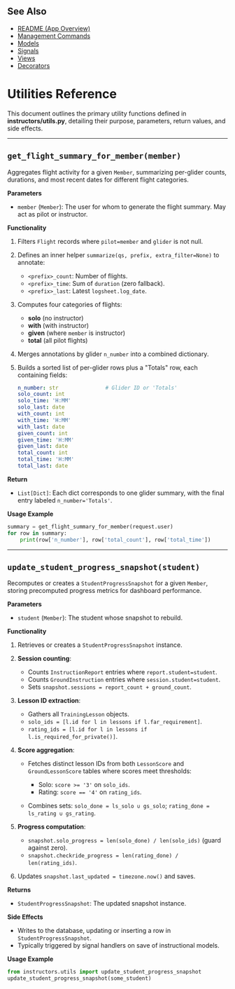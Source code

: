 ## See Also
- [README (App Overview)](README.md)
- [Management Commands](management.md)
- [Models](models.md)
- [Signals](signals.md)
- [Views](views.md)
- [Decorators](decorators.md)
# Utilities Reference

This document outlines the primary utility functions defined in **instructors/utils.py**, detailing their purpose, parameters, return values, and side effects.

---

## `get_flight_summary_for_member(member)`

Aggregates flight activity for a given `Member`, summarizing per-glider counts, durations, and most recent dates for different flight categories.

**Parameters**

* `member` (`Member`): The user for whom to generate the flight summary. May act as pilot or instructor.

**Functionality**

1. Filters `Flight` records where `pilot=member` and `glider` is not null.
2. Defines an inner helper `summarize(qs, prefix, extra_filter=None)` to annotate:

   * `<prefix>_count`: Number of flights.
   * `<prefix>_time`: Sum of `duration` (zero fallback).
   * `<prefix>_last`: Latest `logsheet.log_date`.
3. Computes four categories of flights:

   * **solo** (no instructor)
   * **with** (with instructor)
   * **given** (where `member` is instructor)
   * **total** (all pilot flights)
4. Merges annotations by glider `n_number` into a combined dictionary.
5. Builds a sorted list of per-glider rows plus a "Totals" row, each containing fields:

   ```yaml
   n_number: str               # Glider ID or 'Totals'
   solo_count: int
   solo_time: 'H:MM'
   solo_last: date
   with_count: int
   with_time: 'H:MM'
   with_last: date
   given_count: int
   given_time: 'H:MM'
   given_last: date
   total_count: int
   total_time: 'H:MM'
   total_last: date
   ```

**Return**

* `List[Dict]`: Each dict corresponds to one glider summary, with the final entry labeled `n_number='Totals'`.

**Usage Example**

```python
summary = get_flight_summary_for_member(request.user)
for row in summary:
    print(row['n_number'], row['total_count'], row['total_time'])
```

---

## `update_student_progress_snapshot(student)`

Recomputes or creates a `StudentProgressSnapshot` for a given `Member`, storing precomputed progress metrics for dashboard performance.

**Parameters**

* `student` (`Member`): The student whose snapshot to rebuild.

**Functionality**

1. Retrieves or creates a `StudentProgressSnapshot` instance.
2. **Session counting**:

   * Counts `InstructionReport` entries where `report.student=student`.
   * Counts `GroundInstruction` entries where `session.student=student`.
   * Sets `snapshot.sessions = report_count + ground_count`.
3. **Lesson ID extraction**:

   * Gathers all `TrainingLesson` objects.
   * `solo_ids = [l.id for l in lessons if l.far_requirement]`.
   * `rating_ids = [l.id for l in lessons if l.is_required_for_private()]`.
4. **Score aggregation**:

   * Fetches distinct lesson IDs from both `LessonScore` and `GroundLessonScore` tables where scores meet thresholds:

     * Solo: `score >= '3'` on `solo_ids`.
     * Rating: `score == '4'` on `rating_ids`.
   * Combines sets: `solo_done = ls_solo ∪ gs_solo`; `rating_done = ls_rating ∪ gs_rating`.
5. **Progress computation**:

   * `snapshot.solo_progress = len(solo_done) / len(solo_ids)` (guard against zero).
   * `snapshot.checkride_progress = len(rating_done) / len(rating_ids)`.
6. Updates `snapshot.last_updated = timezone.now()` and saves.

**Returns**

* `StudentProgressSnapshot`: The updated snapshot instance.

**Side Effects**

* Writes to the database, updating or inserting a row in `StudentProgressSnapshot`.
* Typically triggered by signal handlers on save of instructional models.

**Usage Example**

```python
from instructors.utils import update_student_progress_snapshot
update_student_progress_snapshot(some_student)
```
